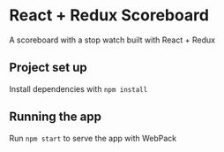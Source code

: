 # React + Redux Scoreboard
A scoreboard with a stop watch built with React + Redux

## Project set up
Install dependencies with `npm install`

## Running the app
Run `npm start` to serve the app with WebPack
